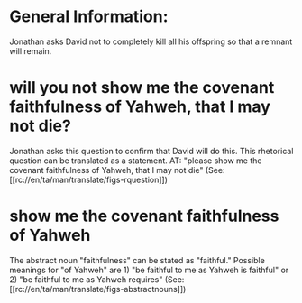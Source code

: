 # General Information:

Jonathan asks David not to completely kill all his offspring so that a remnant will remain.

# will you not show me the covenant faithfulness of Yahweh, that I may not die?

Jonathan asks this question to confirm that David will do this. This rhetorical question can be translated as a statement. AT: "please show me the covenant faithfulness of Yahweh, that I may not die" (See: [[rc://en/ta/man/translate/figs-rquestion]])

# show me the covenant faithfulness of Yahweh

The abstract noun "faithfulness" can be stated as "faithful." Possible meanings for "of Yahweh" are 1) "be faithful to me as Yahweh is faithful" or 2) "be faithful to me as Yahweh requires" (See: [[rc://en/ta/man/translate/figs-abstractnouns]])

